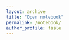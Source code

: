 ```yaml
---
layout: archive
title: "Open notebook"
permalink: /notebook/
author_profile: fasle
---
```

<script async src="https://widget.websitevoice.com/xhBdUJNpEQ5ssC9QTAtj0w"></script>
<script>
  window.wvData=window.wvData||{};function wvtag(a,b){wvData[a]=b;}
  wvtag('id', 'xhBdUJNpEQ5ssC9QTAtj0w');
  wvtag('gender', 'female');
  wvtag('widget-style', {
    className: 'wv-circle-small',
    backgroundColor: '#F6F6F6',
    contrast: 'wv-contrast-light'
  });
</script>

